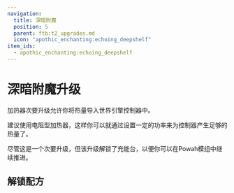 ```yaml
---
navigation:
  title: 深暗附魔
  position: 5
  parent: ftb:t2_upgrades.md
  icon: "apothic_enchanting:echoing_deepshelf"
item_ids:
  - apothic_enchanting:echoing_deepshelf
---
```

# 深暗附魔升级

<ItemImage id="apothic_enchanting:echoing_deepshelf" scale="3" />

<Color id="green">加热器</Color>次要升级允许你将热量导入<Color id="gold">世界引擎控制器</Color>中。

建议使用<Color id="green">电阻型加热器</Color>，这样你可以就通过设置一定的功率来为控制器产生足够的热量了。

尽管这是一个次要升级，但该升级解锁了<Color id="gold">充能台</Color>，以便你可以在<Color id="gold">Powah</Color>模组中继续推进。

## 解锁配方

<ItemGrid>
  <ItemIcon id="powah:energizing_orb" />
  <ItemIcon id="oritech:machine_core_7" />
  <ItemIcon id="oritech:promethium_axe" />
  <ItemIcon id="oritech:promethium_pickaxe" />
</ItemGrid>

